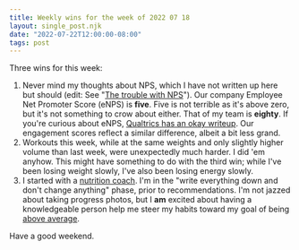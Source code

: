 ```yaml
---
title: Weekly wins for the week of 2022 07 18
layout: single_post.njk
date: "2022-07-22T12:00:00-08:00"
tags: post
---
```

Three wins for this week:

1. Never mind my thoughts about NPS, which I have not written up here but should (edit: See "[The trouble with NPS](https://jonplummer.com/2022/07/31/the-trouble-with-nps/)"). Our company Employee Net Promoter Score (eNPS) is **five**. Five is not terrible as it's above zero, but it's not something to crow about either. That of my team is **eighty**. If you're curious about eNPS, [Qualtrics has an okay writeup](https://www.qualtrics.com/blog/employee-net-promoter-score-enps-good-measure-engagement/). Our engagement scores reflect a similar difference, albeit a bit less grand.
2. Workouts this week, while at the same weights and only slightly higher volume than last week, were unexpectedly much harder. I did 'em anyhow. This might have something to do with the third win; while I've been losing weight slowly, I've also been losing energy slowly.
3. I started with a [nutrition coach](https://www.triplecrownhealth.com). I'm in the "write everything down and don't change anything" phase, prior to recommendations. I'm not jazzed about taking progress photos, but I **am** excited about having a knowledgeable person help me steer my habits toward my goal of being [above average](https://www.youtube.com/watch?v=kViCSPXyU8U).

Have a good weekend.
